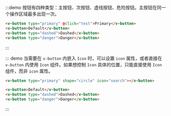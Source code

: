 <script>
  export default {
    methods: {
      test() {
        alert('111')
      }
    }
  }
</script>

:::demo 按钮有四种类型：主按钮、次按钮、虚线按钮、危险按钮。主按钮在同一个操作区域最多出现一次。
```html
<v-button type="primary" @click="test">Primary</v-button>
<v-button>Default</v-button>
<v-button type="dashed">Dashed</v-button>
<v-button type="danger">Danger</v-button>
```
:::

::: demo 当需要在 `v-button` 内嵌入 `Icon` 时，可以设置 `icon` 属性，或者直接在 `v-button` 内使用 `Icon` 组件。如果想控制 `Icon` 具体的位置，只能直接使用 `Icon` 组件，而非 `icon` 属性。

```html
<v-button type="primary" shape="circle" icon="search"></v-button>

<v-button>Default</v-button>
<v-button type="dashed">Dashed</v-button>
<v-button type="danger">Danger</v-button>
```
:::
